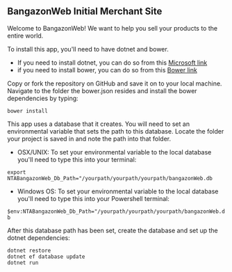 ## BangazonWeb Initial Merchant Site

Welcome to BangazonWeb! We want to help you sell your products to the entire world. 

To install this app, you'll need to have dotnet and bower. 

- If you need to install dotnet, you can do so from this [Microsoft link](https://www.microsoft.com/en-us/download/details.aspx?id=30653)
- if you need to install bower, you can do so from this [Bower link](https://bower.io/)

Copy or fork the repository on GitHub and save it on to your local machine. Navigate to the folder the bower.json resides and install the bower dependencies by typing: 

```bower install```

This app uses a database that it creates. You will need to set an environmental variable that sets the path to this database. Locate the folder your project is saved in and note the path into that folder. 

- OSX/UNIX:
To set your environmental variable to the local database you'll need to type this into your terminal:

```export NTABangazonWeb_Db_Path="/yourpath/yourpath/yourpath/bangazonWeb.db```

- Windows OS:
To set your environmental variable to the local database you'll need to type this into your Powershell terminal:

`$env:NTABangazonWeb_Db_Path="/yourpath/yourpath/yourpath/bangazonWeb.db`


After this database path has been set, create the database and set up the dotnet dependencies:

```
dotnet restore
dotnet ef database update
dotnet run
```
